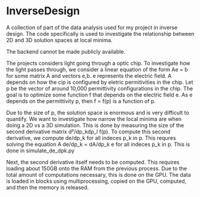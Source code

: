 # InverseDesign

A collection of part of the data analysis used for my project in inverse design. The code specifically is used to investigate the relationship between 2D and 3D solution spaces at local minima.

The backend cannot be made publicly available.

The projects considers light going through a optic chip. To investigate how the light passes through, we consider a linear equation of the form Ae = b for some matrix A and vectors e,b. e represents the electric field. A depends on how the cip is configured by eletric permitivities in the chip. Let p be the vector of around 10,000 permittivity configurations in the chip. The goal is to optimize some function f that depends on the electric field e. As e depends on the permittivity p, then f = f(p) is a function of p.

Due to the size of p, the solution space is enormous and is very difficult to quantify. We want to investigate how narrow the local minima are when doing a 2D vs a 3D simulation. This is done by measuring the size of the second derivative matrix d²/dp_kdp_l f(p). To compute this second derivative, we compute de/dp_k for all indeces p_k in p. This requres solving the equation A de/dp_k = dA/dp_k e for all indeces p_k in p. This is done in simulate_de_dpk.py

Next, the second derivative itself needs to be computed. This requires loading about 150GB onto the RAM from the previous process. Due to the total amount of computations necessary, this is done on the GPU. The data is loaded in blocks using multiprocessing, copied on the GPU, computed, and then the memory is released.
